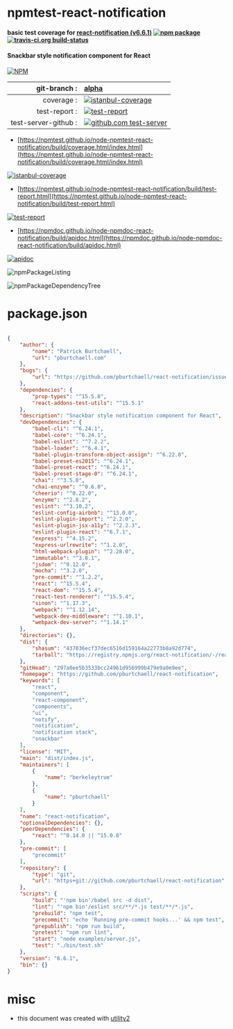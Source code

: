 # npmtest-react-notification

#### basic test coverage for  [react-notification (v6.6.1)](https://github.com/pburtchaell/react-notification)  [![npm package](https://img.shields.io/npm/v/npmtest-react-notification.svg?style=flat-square)](https://www.npmjs.org/package/npmtest-react-notification) [![travis-ci.org build-status](https://api.travis-ci.org/npmtest/node-npmtest-react-notification.svg)](https://travis-ci.org/npmtest/node-npmtest-react-notification)

#### Snackbar style notification component for React

[![NPM](https://nodei.co/npm/react-notification.png?downloads=true&downloadRank=true&stars=true)](https://www.npmjs.com/package/react-notification)

| git-branch : | [alpha](https://github.com/npmtest/node-npmtest-react-notification/tree/alpha)|
|--:|:--|
| coverage : | [![istanbul-coverage](https://npmtest.github.io/node-npmtest-react-notification/build/coverage.badge.svg)](https://npmtest.github.io/node-npmtest-react-notification/build/coverage.html/index.html)|
| test-report : | [![test-report](https://npmtest.github.io/node-npmtest-react-notification/build/test-report.badge.svg)](https://npmtest.github.io/node-npmtest-react-notification/build/test-report.html)|
| test-server-github : | [![github.com test-server](https://npmtest.github.io/node-npmtest-react-notification/GitHub-Mark-32px.png)](https://npmtest.github.io/node-npmtest-react-notification/build/app/index.html) | | build-artifacts : | [![build-artifacts](https://npmtest.github.io/node-npmtest-react-notification/glyphicons_144_folder_open.png)](https://github.com/npmtest/node-npmtest-react-notification/tree/gh-pages/build)|

- [https://npmtest.github.io/node-npmtest-react-notification/build/coverage.html/index.html](https://npmtest.github.io/node-npmtest-react-notification/build/coverage.html/index.html)

[![istanbul-coverage](https://npmtest.github.io/node-npmtest-react-notification/build/screenCapture.buildCi.browser.%252Ftmp%252Fbuild%252Fcoverage.lib.html.png)](https://npmtest.github.io/node-npmtest-react-notification/build/coverage.html/index.html)

- [https://npmtest.github.io/node-npmtest-react-notification/build/test-report.html](https://npmtest.github.io/node-npmtest-react-notification/build/test-report.html)

[![test-report](https://npmtest.github.io/node-npmtest-react-notification/build/screenCapture.buildCi.browser.%252Ftmp%252Fbuild%252Ftest-report.html.png)](https://npmtest.github.io/node-npmtest-react-notification/build/test-report.html)

- [https://npmdoc.github.io/node-npmdoc-react-notification/build/apidoc.html](https://npmdoc.github.io/node-npmdoc-react-notification/build/apidoc.html)

[![apidoc](https://npmdoc.github.io/node-npmdoc-react-notification/build/screenCapture.buildCi.browser.%252Ftmp%252Fbuild%252Fapidoc.html.png)](https://npmdoc.github.io/node-npmdoc-react-notification/build/apidoc.html)

![npmPackageListing](https://npmtest.github.io/node-npmtest-react-notification/build/screenCapture.npmPackageListing.svg)

![npmPackageDependencyTree](https://npmtest.github.io/node-npmtest-react-notification/build/screenCapture.npmPackageDependencyTree.svg)



# package.json

```json

{
    "author": {
        "name": "Patrick Burtchaell",
        "url": "pburtchaell.com"
    },
    "bugs": {
        "url": "https://github.com/pburtchaell/react-notification/issues"
    },
    "dependencies": {
        "prop-types": "^15.5.8",
        "react-addons-test-utils": "^15.5.1"
    },
    "description": "Snackbar style notification component for React",
    "devDependencies": {
        "babel-cli": "^6.24.1",
        "babel-core": "^6.24.1",
        "babel-eslint": "^7.2.2",
        "babel-loader": "^6.4.1",
        "babel-plugin-transform-object-assign": "^6.22.0",
        "babel-preset-es2015": "^6.24.1",
        "babel-preset-react": "^6.24.1",
        "babel-preset-stage-0": "^6.24.1",
        "chai": "^3.5.0",
        "chai-enzyme": "^0.6.0",
        "cheerio": "^0.22.0",
        "enzyme": "^2.8.2",
        "eslint": "^3.10.2",
        "eslint-config-airbnb": "^13.0.0",
        "eslint-plugin-import": "^2.2.0",
        "eslint-plugin-jsx-a11y": "^2.2.3",
        "eslint-plugin-react": "^6.7.1",
        "express": "^4.15.2",
        "express-urlrewrite": "^1.2.0",
        "html-webpack-plugin": "^2.28.0",
        "immutable": "^3.8.1",
        "jsdom": "^9.12.0",
        "mocha": "^3.2.0",
        "pre-commit": "^1.2.2",
        "react": "^15.5.4",
        "react-dom": "^15.5.4",
        "react-test-renderer": "^15.5.4",
        "sinon": "^1.17.3",
        "webpack": "^1.12.14",
        "webpack-dev-middleware": "^1.10.1",
        "webpack-dev-server": "^1.14.1"
    },
    "directories": {},
    "dist": {
        "shasum": "437036ecf37dec6516d159164a22773b8a92d774",
        "tarball": "https://registry.npmjs.org/react-notification/-/react-notification-6.6.1.tgz"
    },
    "gitHead": "297a0ee5b3533bcc24961d956999b479e9a0e9ee",
    "homepage": "https://github.com/pburtchaell/react-notification",
    "keywords": [
        "react",
        "component",
        "react-component",
        "components",
        "ui",
        "notify",
        "notification",
        "notification stack",
        "snackbar"
    ],
    "license": "MIT",
    "main": "dist/index.js",
    "maintainers": [
        {
            "name": "berkeleytrue"
        },
        {
            "name": "pburtchaell"
        }
    ],
    "name": "react-notification",
    "optionalDependencies": {},
    "peerDependencies": {
        "react": "^0.14.0 || ^15.0.0"
    },
    "pre-commit": [
        "precommit"
    ],
    "repository": {
        "type": "git",
        "url": "https+git://github.com/pburtchaell/react-notification"
    },
    "scripts": {
        "build": "'npm bin'/babel src -d dist",
        "lint": "'npm bin'/eslint src/**/*.js test/**/*.js",
        "prebuild": "npm test",
        "precommit": "echo 'Running pre-commit hooks...' && npm test",
        "prepublish": "npm run build",
        "pretest": "npm run lint",
        "start": "node examples/server.js",
        "test": "./bin/test.sh"
    },
    "version": "6.6.1",
    "bin": {}
}
```



# misc
- this document was created with [utility2](https://github.com/kaizhu256/node-utility2)
